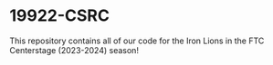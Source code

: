 # 19922-CSRC
This repository contains all of our code for the Iron Lions in the FTC Centerstage (2023-2024) season!
